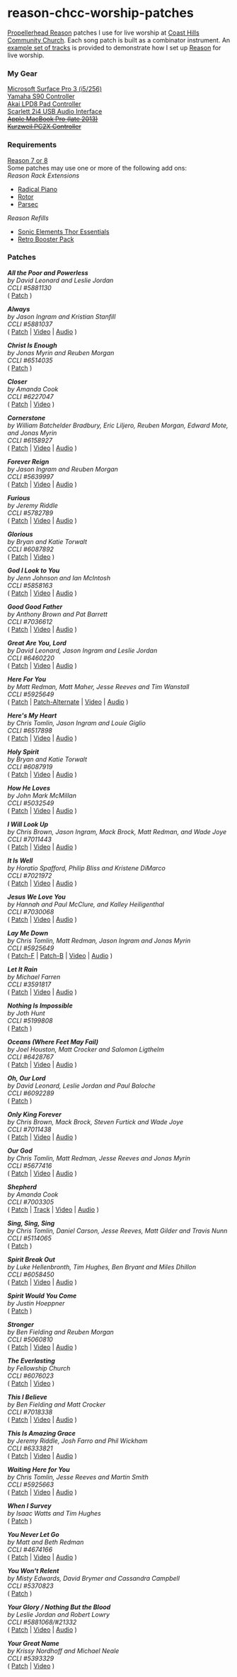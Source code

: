 # reason-chcc-worship-patches
[Propellerhead Reason](https://www.propellerheads.se/reason)   patches I use for live worship at [Coast Hills Community Church](http://www.coasthillschurch.org/). Each song patch is built as a combinator instrument. An [example set of tracks](../../raw/master/Patches/Example%20Set.reason) is provided to demonstrate how I set up [Reason](https://www.propellerheads.se/reason)   for live worship.

### My Gear ###
[Microsoft Surface Pro 3 (i5/256)](http://www.newegg.com/Product/Product.aspx?Item=9SIA3V73268239)  
[Yamaha S90 Controller](https://en.wikipedia.org/wiki/Yamaha_S90)  
[Akai LPD8 Pad Controller](http://www.akaipro.com/product/lpd8)  
[Scarlett 2i4 USB Audio Interface](http://us.focusrite.com/usb-audio-interfaces/scarlett-2i4)  
~~[Apple MacBook Pro (late 2013)](http://www.engadget.com/products/apple/macbook-pro/15-inch-with-retina-display/late-2013/)~~  
~~[Kurzweil PC2X Controller](http://kurzweil.com/product/pc2x/)~~

### Requirements ###
[Reason 7 or 8](https://www.propellerheads.se/reason)  
Some patches may use one or more of the following add ons:  
_Reason Rack Extensions_
- [Radical Piano](https://shop.propellerheads.se/product/radical-piano/) 
- [Rotor](https://shop.propellerheads.se/product/rotor/) 
- [Parsec](https://shop.propellerheads.se/product/parsec/)  

_Reason Refills_
- [Sonic Elements Thor Essentials](https://shop.propellerheads.se/product/thor-essentials/) 
- [Retro Booster Pack](https://shop.propellerheads.se/product/retro-booster-pack/)

### Patches ###

**_All the Poor and Powerless_**  
_by David Leonard and Leslie Jordan_  
_CCLI #5881130_  
( [Patch](../../raw/master/Patches/All%20the%20Poor%20and%20Powerless.cmb) )

**_Always_**  
_by Jason Ingram and Kristian Stanfill_  
_CCLI #5881037_  
( [Patch](../../raw/master/Patches/Always.cmb) | [Video](https://vimeo.com/135844285#t=5m30s) | [Audio](https://nebula.phx3.secureserver.net/1cc0acaa54b9b53e91869d2e5f9de1f1?AccessKeyId=1E541C9AF9C95FD1AA1B&disposition=0&alloworigin=1) )

**_Christ Is Enough_**  
_by Jonas Myrin and Reuben Morgan_  
_CCLI #6514035_  
( [Patch](../../raw/master/Patches/Christ%20Is%20Enough.cmb) )

**_Closer_**  
_by Amanda Cook_  
_CCLI #6227047_  
( [Patch](../../raw/master/Patches/Closer.cmb) | [Video](https://vimeo.com/101569958#t=68m53s) )

**_Cornerstone_**  
_by William Batchelder Bradbury, Eric Liljero, Reuben Morgan, Edward Mote, and Jonas Myrin_  
_CCLI #6158927_  
( [Patch](../../raw/master/Patches/Cornerstone.cmb) | [Video](https://vimeo.com/137105353#t=85m36s) | [Audio](https://nebula.phx3.secureserver.net/1e131de6931d93da6d1e79b9e2ade6f7?AccessKeyId=1E541C9AF9C95FD1AA1B&disposition=0&alloworigin=1) )

**_Forever Reign_**  
_by Jason Ingram and Reuben Morgan_  
_CCLI #5639997_  
( [Patch](../../raw/master/Patches/Forever%20Reign.cmb) | [Video](https://vimeo.com/138496607#t=23m58s) | [Audio](https://nebula.phx3.secureserver.net/ae3f123d02e6cf3b4518008307ad34c7?AccessKeyId=1E541C9AF9C95FD1AA1B&disposition=0&alloworigin=1) )

**_Furious_**  
_by Jeremy Riddle_  
_CCLI #5782789_  
( [Patch](../../raw/master/Patches/Furious.cmb) | [Video](https://vimeo.com/124833360#t=0m3s) | [Audio](https://nebula.phx3.secureserver.net/d0144b737c3ae0af242f7df8f39c8311?AccessKeyId=1E541C9AF9C95FD1AA1B&disposition=0&alloworigin=1) )

**_Glorious_**  
_by Bryan and Katie Torwalt_  
_CCLI #6087892_  
( [Patch](../../raw/master/Patches/Glorious.cmb) | [Video](https://vimeo.com/96620496#t=0m8s) )

**_God I Look to You_**  
_by Jenn Johnson and Ian McIntosh_  
_CCLI #5858163_  
( [Patch](../../raw/master/Patches/God%20I%20Look%20to%20You.cmb) | [Video](https://vimeo.com/104934954#t=78m28s) | [Audio](https://nebula.phx3.secureserver.net/b8c1131e85bbe5fd3d1d9b1029795e63?AccessKeyId=1E541C9AF9C95FD1AA1B&disposition=0&alloworigin=1) )

**_Good Good Father_**  
_by Anthony Brown and Pat Barrett_  
_CCLI #7036612_  
( [Patch](../../raw/master/Patches/Good%20Good%20Father.cmb) | [Video](https://vimeo.com/139906002#t=88m53s) | [Audio](https://nebula.phx3.secureserver.net/3787f8594014a59c4fbbfbf3319d0c4e?AccessKeyId=1E541C9AF9C95FD1AA1B&disposition=0&alloworigin=1) )

**_Great Are You, Lord_**  
_by David Leonard, Jason Ingram and Leslie Jordan_  
_CCLI #6460220_  
( [Patch](../../raw/master/Patches/Great%20Are%20You%2C%20Lord.cmb) | [Video](https://vimeo.com/135844285#t=31m35s) | [Audio](https://nebula.phx3.secureserver.net/e64177281a0a6099fd355fd035a4c1af?AccessKeyId=1E541C9AF9C95FD1AA1B&disposition=0&alloworigin=1) )

**_Here For You_**  
_by Matt Redman, Matt Maher, Jesse Reeves and Tim Wanstall_  
_CCLI #5925649_  
( [Patch](../../raw/master/Patches/Here%20For%20You.cmb) | [Patch-Alternate](../../raw/master/Patches/Here%20For%20You%20-%20One%20Sonic%20Society.cmb) | [Video](https://vimeo.com/124833360#t=30m0s) | [Audio](https://nebula.phx3.secureserver.net/b8a68ca8ce189935e4de6ad89ef2c412?AccessKeyId=1E541C9AF9C95FD1AA1B&disposition=0&alloworigin=1) )

**_Here's My Heart_**  
_by Chris Tomlin, Jason Ingram and Louie Giglio_  
_CCLI #6517898_  
( [Patch](../../raw/master/Patches/Here%27s%20My%20Heart.cmb) | [Video](https://vimeo.com/121646335#t=5m14s) | [Audio](https://nebula.phx3.secureserver.net/93bb0f9e5284ff5398ad24fa0821651e?AccessKeyId=1E541C9AF9C95FD1AA1B&disposition=0&alloworigin=1) )

**_Holy Spirit_**  
_by Bryan and Katie Torwalt_  
_CCLI #6087919_  
( [Patch](../../raw/master/Patches/Holy%20Spirit.cmb) | [Video](https://vimeo.com/104934954#t=28m04s) | [Audio](https://nebula.phx3.secureserver.net/fe2623e1df282f7ec2824f03dd06bbfa?AccessKeyId=1E541C9AF9C95FD1AA1B&disposition=0&alloworigin=1) )

**_How He Loves_**  
_by John Mark McMillan_  
_CCLI #5032549_  
( [Patch](../../raw/master/Patches/How%20He%20Loves.cmb) | [Video](https://vimeo.com/102268128#t=25m13s) | [Audio](https://nebula.phx3.secureserver.net/8fe1f502654dc709bdc2b6c08a1e84ac?AccessKeyId=1E541C9AF9C95FD1AA1B&disposition=0&alloworigin=1) )

**_I Will Look Up_**  
_by Chris Brown, Jason Ingram, Mack Brock, Matt Redman, and Wade Joye_  
_CCLI #7011443_  
( [Patch](../../raw/master/Patches/It%20Will%20Look%20Up.cmb) | [Video](https://vimeo.com/137105353#t=10m24s) | [Audio](https://nebula.phx3.secureserver.net/f385792d0b9a866f7fbdefadea81028f?AccessKeyId=1E541C9AF9C95FD1AA1B&disposition=0&alloworigin=1) )

**_It Is Well_**  
_by Horatio Spafford, Philip Bliss and Kristene DiMarco_  
_CCLI #7021972_  
( [Patch](../../raw/master/Patches/It%20Is%20Well.cmb) | [Video](https://vimeo.com/124833360#t=35m20s) | [Audio](https://nebula.phx3.secureserver.net/5471a574e005f280cafc77aa23d58f1d?AccessKeyId=1E541C9AF9C95FD1AA1B&disposition=0&alloworigin=1) )

**_Jesus We Love You_**  
_by Hannah and Paul McClure, and Kalley Heiligenthal_  
_CCLI #7030068_  
( [Patch](../../raw/master/Patches/Jesus%20We%20Love%20You.cmb) | [Video](https://vimeo.com/119742124#t=18m36s) | [Audio](https://nebula.phx3.secureserver.net/85319dad9daf847544b23a8c9711bbd0?AccessKeyId=1E541C9AF9C95FD1AA1B&disposition=0&alloworigin=1) )

**_Lay Me Down_**  
_by Chris Tomlin, Matt Redman, Jason Ingram and Jonas Myrin_  
_CCLI #5925649_  
( [Patch-F](../../raw/master/Patches/Lay%20Me%20Down-F.cmb) | [Patch-B](../../raw/master/Patches/Lay%20Me%20Down-B.cmb) | [Video](https://vimeo.com/137105353#t=0m13s) | [Audio](https://nebula.phx3.secureserver.net/1ec87d0c69850d5e017ae38d5ea6d41a?AccessKeyId=1E541C9AF9C95FD1AA1B&disposition=0&alloworigin=1) )

**_Let It Rain_**  
_by Michael Farren_  
_CCLI #3591817_  
( [Patch](../../raw/master/Patches/Let%20It%20Rain.cmb) | [Video](https://vimeo.com/121646335#t=14m23s) | [Audio](https://nebula.phx3.secureserver.net/0978ee0af2353fed95795f46c9fc8afb?AccessKeyId=1E541C9AF9C95FD1AA1B&disposition=0&alloworigin=1) )

**_Nothing Is Impossible_**  
_by Joth Hunt_  
_CCLI #5199808_  
( [Patch](../../raw/master/Patches/Nothing%20Is%20Impossible.cmb) )

**_Oceans (Where Feet May Fail)_**  
_by Joel Houston, Matt Crocker and Salomon Ligthelm_  
_CCLI #6428767_  
( [Patch](../../raw/master/Patches/Oceans.cmb) | [Video](https://vimeo.com/116045394#t=68m50s) | [Audio](https://nebula.phx3.secureserver.net/9158857a287aa273d4ea69b78bae510e?AccessKeyId=1E541C9AF9C95FD1AA1B&disposition=0&alloworigin=1) )

**_Oh, Our Lord_**  
_by David Leonard, Leslie Jordan and Paul Baloche_  
_CCLI #6092289_  
( [Patch](../../raw/master/Patches/Oh%20Our%20Lord.cmb) )

**_Only King Forever_**  
_by Chris Brown, Mack Brock, Steven Furtick and Wade Joye_  
_CCLI #7011438_  
( [Patch](../../raw/master/Patches/Only%20King%20Forever.cmb) | [Video](https://vimeo.com/135844285#t=0m12s) | [Audio](https://nebula.phx3.secureserver.net/eb5f2fd8b041a42cefb063dfe9b7e68d?AccessKeyId=1E541C9AF9C95FD1AA1B&disposition=0&alloworigin=1) )

**_Our God_**  
_by Chris Tomlin, Matt Redman, Jesse Reeves and Jonas Myrin_  
_CCLI #5677416_  
( [Patch](../../raw/master/Patches/Our%20God.cmb) | [Video](https://vimeo.com/139906002#t=1m37s) | [Audio](https://nebula.phx3.secureserver.net/f5dfff4ab4eda4238327855de0408e5f?AccessKeyId=1E541C9AF9C95FD1AA1B&disposition=0&alloworigin=1) )

**_Shepherd_**  
_by Amanda Cook_  
_CCLI #7003305_  
( [Patch](../../raw/master/Patches/Shepherd.cmb) | [Track](../../raw/master/Patches/Shepherd%20Track.reason) | [Video](https://vimeo.com/137105353#t=32m54s) | [Audio](https://nebula.phx3.secureserver.net/b297ae905526a98fc308baac9e163a9e?AccessKeyId=1E541C9AF9C95FD1AA1B&disposition=0&alloworigin=1) )

**_Sing, Sing, Sing_**  
_by Chris Tomlin, Daniel Carson, Jesse Reeves, Matt Gilder and Travis Nunn_  
_CCLI #5114065_  
( [Patch](../../raw/master/Patches/Sing%2C%20Sing%2C%20Sing.cmb) )

**_Spirit Break Out_**  
_by Luke Hellenbronth, Tim Hughes, Ben Bryant and Miles Dhillon_  
_CCLI #6058450_  
( [Patch](../../raw/master/Patches/Spirit%20Break%20Out.cmb) | [Video](https://vimeo.com/114038211#t=70m40s) | [Audio](https://nebula.phx3.secureserver.net/5802aaa87f75cc774b1ec9781102d648?AccessKeyId=1E541C9AF9C95FD1AA1B&disposition=0&alloworigin=1) )

**_Spirit Would You Come_**  
_by Justin Hoeppner_  
( [Patch](../../raw/master/Patches/Spirit%20Would%20You%20Come.cmb) )

**_Stronger_**  
_by Ben Fielding and Reuben Morgan_  
_CCLI #5060810_  
( [Patch](../../raw/master/Patches/Stronger.cmb) | [Video](https://vimeo.com/132774541#t=28m23s) | [Audio](https://nebula.phx3.secureserver.net/4136140194efbe015042cb013a190d34?AccessKeyId=1E541C9AF9C95FD1AA1B&disposition=0&alloworigin=1) )

**_The Everlasting_**  
_by Fellowship Church_  
_CCLI #6076023_  
( [Patch](../../raw/master/Patches/The%20Everlasting.cmb) | [Video](https://vimeo.com/101569958#t=11m33s) )

**_This I Believe_**  
_by Ben Fielding and Matt Crocker_  
_CCLI #7018338_  
( [Patch](../../raw/master/Patches/This%20I%20Believe.cmb) | [Video](https://vimeo.com/139906002#t=6m42s) | [Audio](https://nebula.phx3.secureserver.net/bf5f40960aca21941a81a4dc7f730138?AccessKeyId=1E541C9AF9C95FD1AA1B&disposition=0&alloworigin=1) )

**_This Is Amazing Grace_**  
_by Jeremy Riddle, Josh Farro and Phil Wickham_  
_CCLI #6333821_  
( [Patch](../../raw/master/Patches/This%20Is%20Amazing%20Grace.cmb) | [Video](https://vimeo.com/114038211#t=5m0s) | [Audio](https://nebula.phx3.secureserver.net/f40908555f89d4663e386b56b42676d1?AccessKeyId=1E541C9AF9C95FD1AA1B&disposition=0&alloworigin=1) )

**_Waiting Here for You_**  
_by Chris Tomlin, Jesse Reeves and Martin Smith_  
_CCLI #5925663_  
( [Patch](../../raw/master/Patches/Waiting%20Here%20For%20You.cmb) | [Video](https://vimeo.com/135152691#t=25m35s) | [Audio](https://nebula.phx3.secureserver.net/b875b20771d1ab9c719a288f30c4106a?AccessKeyId=1E541C9AF9C95FD1AA1B&disposition=0&alloworigin=1) )

**_When I Survey_**  
_by Isaac Watts and Tim Hughes_  
( [Patch](../../raw/master/Patches/When%20I%20Survey.cmb) )

**_You Never Let Go_**  
_by Matt and Beth Redman_  
_CCLI #4674166_  
( [Patch](../../raw/master/Patches/You%20Never%20Let%20Go.cmb) | [Video](https://vimeo.com/121646335#t=0m4s) | [Audio](https://nebula.phx3.secureserver.net/4395260ee54fddce6c0b58d5c9610797?AccessKeyId=1E541C9AF9C95FD1AA1B&disposition=0&alloworigin=1) )

**_You Won't Relent_**  
_by Misty Edwards, David Brymer and Cassandra Campbell_  
_CCLI #5370823_  
( [Patch](../../raw/master/Patches/You%20Won%27t%20Relent.cmb) )

**_Your Glory / Nothing But the Blood_**  
_by Leslie Jordan and Robert Lowry_  
_CCLI #5881068/#21332_  
( [Patch](../../raw/master/Patches/Your%20Glory%20-%20Nothing%20But%20the%20Blood.cmb) | [Video](https://vimeo.com/121646335#t=74m5s) | [Audio](https://nebula.phx3.secureserver.net/c8c0036ec44620d0dda814c7e63d1d85?AccessKeyId=1E541C9AF9C95FD1AA1B&disposition=0&alloworigin=1) )

**_Your Great Name_**  
_by Krissy Nordhoff and Michael Neale_  
_CCLI #5393329_  
( [Patch](../../raw/master/Patches/Your%20Great%20Name.cmb) | [Video](https://vimeo.com/99778632#t=4m58s) )
